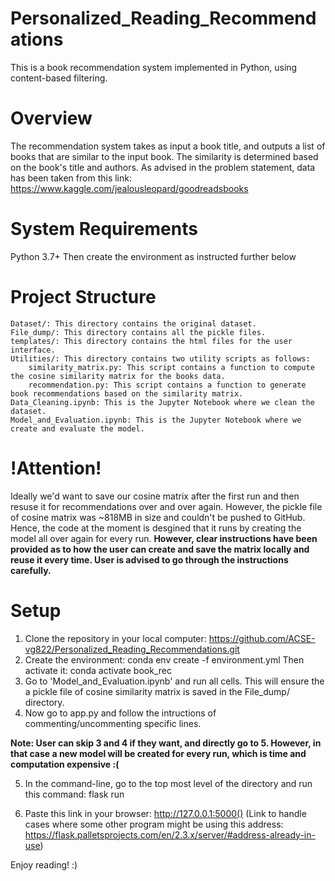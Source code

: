 # Personalized_Reading_Recommendations
This is a book recommendation system implemented in Python, using content-based filtering.

# Overview
The recommendation system takes as input a book title, and outputs a list of books that are similar to the input book. The similarity is determined based on the book's title and authors. As advised in the problem statement, data has been taken from this link: https://www.kaggle.com/jealousleopard/goodreadsbooks

# System Requirements
Python 3.7+
Then create the environment as instructed further below

# Project Structure
    Dataset/: This directory contains the original dataset.
    File_dump/: This directory contains all the pickle files.
    templates/: This directory contains the html files for the user interface.
    Utilities/: This directory contains two utility scripts as follows:
        similarity_matrix.py: This script contains a function to compute the cosine similarity matrix for the books data.
        recommendation.py: This script contains a function to generate book recommendations based on the similarity matrix.
    Data_Cleaning.ipynb: This is the Jupyter Notebook where we clean the dataset.
    Model_and_Evaluation.ipynb: This is the Jupyter Notebook where we create and evaluate the model.

# !Attention!
Ideally we'd want to save our cosine matrix after the first run and then resuse it for recommendations over and over again. However, the pickle file of cosine matrix was ~818MB in size and couldn't be pushed to GitHub. Hence, the code at the moment is desgined that it runs by creating the model all over again for every run. **However, clear instructions have been provided as to how the user can create and save the matrix locally and reuse it every time. User is advised to go through the instructions carefully.**

# Setup
1. Clone the repository in your local computer: https://github.com/ACSE-vg822/Personalized_Reading_Recommendations.git
2. Create the environment: conda env create -f environment.yml
   Then activate it: conda activate book_rec
3. Go to 'Model_and_Evaluation.ipynb' and run all cells. This will ensure the a pickle file of cosine similarity matrix is saved in the File_dump/ directory.
4. Now go to app.py and follow the intructions of commenting/uncommenting specific lines.

**Note: User can skip 3 and 4 if they want, and directly go to 5. However, in that case a new model will be created for every run, which is time and computation expensive :(**

5. In the command-line, go to the top most level of the directory and run this command: flask run 

6. Paste this link in your browser: http://127.0.0.1:5000() 
(Link to handle cases where some other program might be using this address: https://flask.palletsprojects.com/en/2.3.x/server/#address-already-in-use)

Enjoy reading! :)